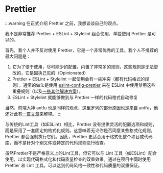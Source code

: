 # Prettier

:::warning
在正式介绍 Prettier 之前，我想谈谈自己的观点。

我不是非常推荐 Prettier + ESLint + Stylelint 组合使用，单独使用 Prettier 是可以的。

首先，我个人并不反对使用 Prettier，它是一个非常优秀的工具。我个人不推荐的最大问题是：
1. 它为了便于使用，尽可能少的配置，内置了非常多的规则，这些规则是无法更改的，它是固执己见的（Opinionated）
2. Prettier + ESLint + Stylelint 一起使用会有一些冲突（都有代码格式的规则），通常的做法是使用 [eslint-config-prettier](https://github.com/prettier/eslint-config-prettier) 来在 ESLint 中使用禁用这些重叠规则（以及[一些其他解决方案](https://prettier.io/docs/en/integrating-with-linters.html)）。
3. ESLint + Stylelint 就能够做到与 Prettier 一样的代码格式自动修复

当然，前端大神 antfu 也是同样的观点，这里罗列的部分原因也是来自 antfu，他还对此有[一篇文章](https://antfu.me/posts/why-not-prettier)来解释。
:::



与传统的Lint工具（如ESLint）相比，Prettier 没有提供灵活的配置选项和规则，而是采用了一套固定的格式化规则。这意味着无论你是否同意某些格式化规则，Prettier 都会强制执行它们。因此，Prettier 更适合用于格式化整个项目或代码库，而不是针对个别文件或特定的代码规则进行检查。

虽然Prettier不是严格意义上的Lint工具，但它可以与 Lint 工具（如ESLint）配合使用，以实现代码格式化和代码质量检查的双重效果。通过在项目中同时使用 Prettier 和 Lint 工具，可以达到代码风格一致性和代码质量的双重保证。
